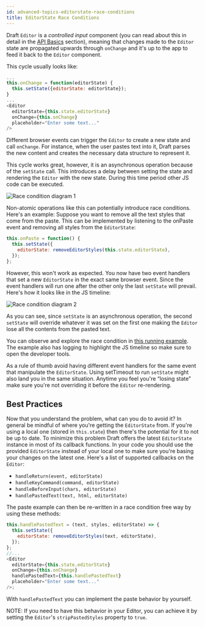 ```yaml
---
id: advanced-topics-editorstate-race-conditions
title: EditorState Race Conditions
---
```


Draft `Editor` is a _controlled input_ component (you can read about this in detail in the [API Basics](/docs/quickstart-api-basics) section), meaning that changes made to the `Editor` state are propagated upwards through `onChange` and it's up to the app to feed it back to the `Editor` component.

This cycle usually looks like:

```js
...
this.onChange = function(editorState) {
  this.setState({editorState: editorState});
}
...
<Editor
  editorState={this.state.editorState}
  onChange={this.onChange}
  placeholder="Enter some text..."
/>
```

Different browser events can trigger the `Editor` to create a new state and call `onChange`. For instance, when the user pastes text into it, Draft parses the new content and creates the necessary data structure to represent it.

This cycle works great, however, it is an asynchronous operation because of the `setState` call. This introduces a delay between setting the state and rendering the `Editor` with the new state. During this time period other JS code can be executed.

![Race condition diagram 1](/img/editorstate-race-condition-1-handler.png)

Non-atomic operations like this can potentially introduce race conditions.
Here's an example: Suppose you want to remove all the text styles that come from the paste. This can be implemented by listening to the onPaste event and removing all styles from the `EditorState`:

```js
this.onPaste = function() {
  this.setState({
    editorState: removeEditorStyles(this.state.editorState),
  });
};
```

However, this won't work as expected. You now have two event handlers that set a new `EditorState` in the exact same browser event. Since the event handlers will run one after the other only the last `setState` will prevail. Here's how it looks like in the JS timeline:

![Race condition diagram 2](/img/editorstate-race-condition-2-handlers.png)

As you can see, since `setState` is an asynchronous operation, the second `setState` will override whatever it was set on the first one making the `Editor` lose all the contents from the pasted text.

You can observe and explore the race condition in [this running example](https://jsfiddle.net/qecccw3r/). The example also has logging to highlight the JS timeline so make sure to open the developer tools.

As a rule of thumb avoid having different event handlers for the same event that manipulate the `EditorState`. Using setTimeout to run `setState` might also land you in the same situation.
Anytime you feel you're “losing state” make sure you're not overriding it before the `Editor` re-rendering.

## Best Practices

Now that you understand the problem, what can you do to avoid it? In general be mindful of where you're getting the `EditorState` from. If you're using a local one (stored in `this.state`) then there's the potential for it to not be up to date.
To minimize this problem Draft offers the latest `EditorState` instance in most of its callback functions. In your code you should use the provided `EditorState` instead of your local one to make sure you're basing your changes on the latest one.
Here's a list of supported callbacks on the `Editor`:

- `handleReturn(event, editorState)`
- `handleKeyCommand(command, editorState)`
- `handleBeforeInput(chars, editorState)`
- `handlePastedText(text, html, editorState)`

The paste example can then be re-written in a race condition free way by using these methods:

```js
this.handlePastedText = (text, styles, editorState) => {
  this.setState({
    editorState: removeEditorStyles(text, editorState),
  });
};
//...
<Editor
  editorState={this.state.editorState}
  onChange={this.onChange}
  handlePastedText={this.handlePastedText}
  placeholder="Enter some text..."
/>;
```

With `handlePastedText` you can implement the paste behavior by yourself.

NOTE: If you need to have this behavior in your Editor, you can achieve it by setting the `Editor`'s `stripPastedStyles` property to `true`.
